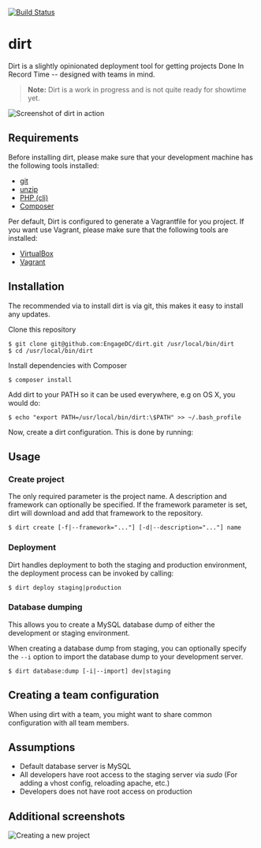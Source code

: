 [![Build Status](https://travis-ci.org/EngageDC/dirt.svg)](https://travis-ci.org/EngageDC/dirt)

# dirt
Dirt is a slightly opinionated deployment tool for getting projects Done In Record Time -- designed with teams in mind.

> **Note:** Dirt is a work in progress and is not quite ready for showtime yet.

![Screenshot of dirt in action](http://i.imgur.com/Wd5hhQO.png)

## Requirements
Before installing dirt, please make sure that your development machine has the following tools installed:

* [git](http://git-scm.com)
* [unzip](http://linux.die.net/man/1/unzip)
* [PHP (cli)](http://php.net)
* [Composer](http://getcomposer.org/download/)

Per default, Dirt is configured to generate a Vagrantfile for you project. If you want use Vagrant, please make sure that the following tools are installed:

* [VirtualBox](https://www.virtualbox.org)
* [Vagrant](http://vagrantup.com)

## Installation

The recommended via to install dirt is via git, this makes it easy to install any updates.

Clone this repository

    $ git clone git@github.com:EngageDC/dirt.git /usr/local/bin/dirt
	$ cd /usr/local/bin/dirt

Install dependencies with Composer

    $ composer install

Add dirt to your PATH so it can be used everywhere, e.g on OS X, you would do:
	
	$ echo "export PATH=/usr/local/bin/dirt:\$PATH" >> ~/.bash_profile

Now, create a dirt configuration. This is done by running:

## Usage

### Create project
The only required parameter is the project name. A description and framework can optionally be specified. If the framework parameter is set, dirt will download and add that framework to the repository.

	$ dirt create [-f|--framework="..."] [-d|--description="..."] name

### Deployment
Dirt handles deployment to both the staging and production environment, the deployment process can be invoked by calling:

	$ dirt deploy staging|production

### Database dumping
This allows you to create a MySQL database dump of either the development or staging environment.

When creating a database dump from staging, you can optionally specify the `--i` option to import the database dump to your development server.

	$ dirt database:dump [-i|--import] dev|staging

## Creating a team configuration
When using dirt with a team, you might want to share common configuration with all team members.

## Assumptions
* Default database server is MySQL
* All developers have root access to the staging server via *sudo* (For adding a vhost config, reloading apache, etc.)
* Developers does not have root access on production

## Additional screenshots
![Creating a new project](http://i.imgur.com/GLOkkIs.png)
